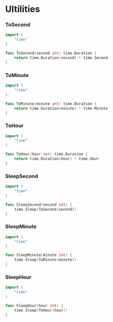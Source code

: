 # Ultilities


### ToSecond
```go
import (
	"time"
)
```

```go
func ToSecond(second int) time.Duration {
	return time.Duration(second) * time.Second
}
```

### ToMinute
```go
import (
	"time"
)
```

```go
func ToMinute(minute int) time.Duration {
	return time.Duration(minute) * time.Minute
}
```

### ToHour
```go
import (
	"time"
)
```

```go
func ToHour(hour int) time.Duration {
	return time.Duration(hour) * time.Hour
}
```

### SleepSecond
```go
import (
	"time"
)
```

```go
func SleepSecond(second int) {
	time.Sleep(ToSecond(second))
}
```

### SleepMinute
```go
import (
	"time"
)
```

```go
func SleepMinute(minute int) {
	time.Sleep(ToMinute(minute))
}
```

### SleepHour
```go
import (
	"time"
)
```

```go
func SleepHour(hour int) {
	time.Sleep(ToHour(hour))
}
```
